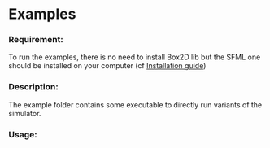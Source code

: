 # Examples

### Requirement:
To run the examples, there is no need to install Box2D lib but the SFML one should be installed on your computer (cf [Installation guide](../../wiki/Installation-guide))

### Description:
The example folder contains some executable to directly run variants of the simulator.

### Usage:


